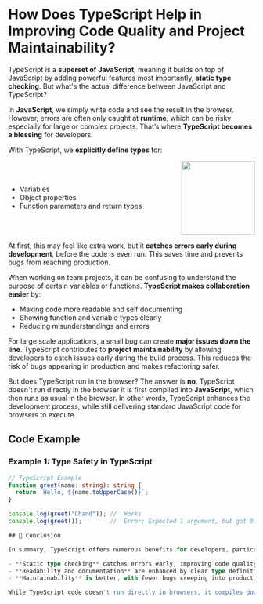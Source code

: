 # How Does TypeScript Help in Improving Code Quality and Project Maintainability?

TypeScript is a **superset of JavaScript**, meaning it builds on top of JavaScript by adding powerful features most importantly, **static type checking**. But what's the actual difference between JavaScript and TypeScript?

In **JavaScript**, we simply write code and see the result in the browser. However, errors are often only caught at **runtime**, which can be risky especially for large or complex projects. That’s where **TypeScript becomes a blessing** for developers.


With TypeScript, we **explicitly define types** for:

<div style="display: flex; justify-content: space-between; align-items: center;">
    <div style="flex: 1;">
        <ul>
            <li>Variables</li>
            <li>Object properties</li>
            <li>Function parameters and return types</li>
        </ul>
    </div>
    <img src="https://cdn3d.iconscout.com/3d/free/thumb/free-typescript-3d-icon-download-in-png-blend-fbx-gltf-file-formats--microsoft-logo-angular-language-javascript-static-type-coding-lang-pack-logos-icons-7577992.png?f=webp" width="150" height="150" />
</div>

At first, this may feel like extra work, but it **catches errors early during development**, before the code is even run. This saves time and prevents bugs from reaching production.

When working on team projects, it can be confusing to understand the purpose of certain variables or functions. **TypeScript makes collaboration easier** by:

- Making code more readable and self documenting
- Showing function and variable types clearly
- Reducing misunderstandings and errors

For large scale applications, a small bug can create **major issues down the line**. TypeScript contributes to **project maintainability** by allowing developers to catch issues early during the build process. This reduces the risk of bugs appearing in production and makes refactoring safer.

But does TypeScript run in the browser? The answer is **no**. TypeScript doesn't run directly in the browser it is first compiled into **JavaScript**, which then runs as usual in the browser. In other words, TypeScript enhances the development process, while still delivering standard JavaScript code for browsers to execute.


## Code Example

### Example 1: Type Safety in TypeScript

```ts
// TypeScript Example
function greet(name: string): string {
  return `Hello, ${name.toUpperCase()}`;
}

console.log(greet("Chand")); //  Works
console.log(greet());        //  Error: Expected 1 argument, but got 0.

## 🤖 Conclusion

In summary, TypeScript offers numerous benefits for developers, particularly when working with large scale applications or in teams:

- **Static type checking** catches errors early, improving code quality.
- **Readability and documentation** are enhanced by clear type definitions.
- **Maintainability** is better, with fewer bugs creeping into production.

While TypeScript code doesn't run directly in browsers, it compiles down to standard JavaScript, making it compatible with all browsers. By adopting TypeScript, developers can enhance both the quality and maintainability of their projects.
```


